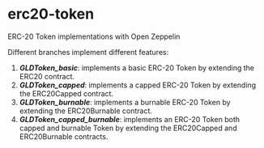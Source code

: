 # erc20-token
ERC-20 Token implementations with Open Zeppelin

Different branches implement different features:
1. ***GLDToken_basic***: implements a basic ERC-20 Token by extending the ERC20 contract.
2. ***GLDToken_capped***: implements a capped ERC-20 Token by extending the ERC20Capped contract.
3. ***GLDToken_burnable***: implements a burnable ERC-20 Token by extending the ERC20Burnable contract.
4. ***GLDToken_capped_burnable***: implements an ERC-20 Token both capped and burnable Token by extending the ERC20Capped and ERC20Burnable contracts.

